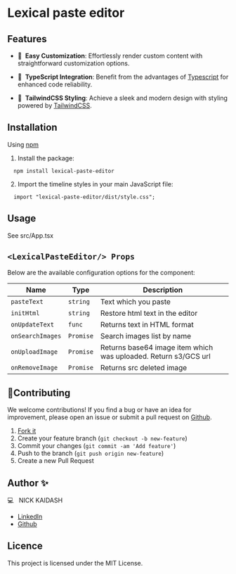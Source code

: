 # Lexical paste editor


## Features


- 🔧&nbsp; **Easy Customization**: Effortlessly render custom content with straightforward customization options.

- 💪&nbsp; **TypeScript Integration**: Benefit from the advantages of [Typescript](https://www.typescriptlang.org/) for enhanced code reliability.

- 🎨&nbsp; **TailwindCSS Styling**: Achieve a sleek and modern design with styling powered by [TailwindCSS](https://tailwindcss.com/).

## Installation

Using [npm](https://npmjs.com/)

1. Install the package:

```
  npm install lexical-paste-editor
```

2. Import the timeline styles in your main JavaScript file:

```
  import "lexical-paste-editor/dist/style.css";
```

## Usage

See src/App.tsx


## `<LexicalPasteEditor/> Props`

Below are the available configuration options for the component:

| Name             | Type      | Description                                                     |
|------------------|-----------|-----------------------------------------------------------------|
| `pasteText`      | `string`  | Text which you paste                                            |
| `initHtml`       | `string`  | Restore html text in the editor                                 |
| `onUpdateText`   | `func`    | Returns text in HTML format                                     |
| `onSearchImages` | `Promise` | Search images list by name                                      |
| `onUploadImage`  | `Promise` | Returns base64 image item which was uploaded. Return s3/GCS url |
| `onRemoveImage`  | `Promise` | Returns src deleted image                                       |

## 🤝Contributing

We welcome contributions! If you find a bug or have an idea for improvement, please open an issue or submit a pull request on [Github](https://github.com/mevlutcantuna/react-beautiful-timeline).

1. [Fork it](https://github.com/kaidash)
2. Create your feature branch (`git checkout -b new-feature`)
3. Commit your changes (`git commit -am 'Add feature'`)
4. Push to the branch (`git push origin new-feature`)
5. Create a new Pull Request

## Author ✨

💻 &nbsp; NICK KAIDASH

- [LinkedIn]()
- [Github](https://github.com/Kaidash/lexical-paste-editor)

## Licence

This project is licensed under the MIT License.

